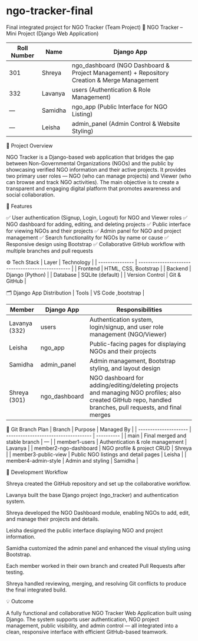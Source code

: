 # ngo-tracker-final
Final integrated project for NGO Tracker (Team Project)
🧭 NGO Tracker – Mini Project (Django Web Application)

| Roll Number | Name    | Django App                                                                                  |
| ----------- | ------- | ------------------------------------------------------------------------------------------- |
| 301         | Shreya  | ngo_dashboard (NGO Dashboard & Project Management) + Repository Creation & Merge Management |
| 332         | Lavanya | users (Authentication & Role Management)                                                    |
| —           | Samidha  | ngo_app (Public Interface for NGO Listing)                                                  |
| —           | Leisha | admin_panel (Admin Control & Website Styling)                                               |

🧭 Project Overview

NGO Tracker is a Django-based web application that bridges the gap between Non-Governmental Organizations (NGOs) and the public by showcasing verified NGO information and their active projects.
It provides two primary user roles — NGO (who can manage projects) and Viewer (who can browse and track NGO activities).
The main objective is to create a transparent and engaging digital platform that promotes awareness and social collaboration.

🧩 Features

✅ User authentication (Signup, Login, Logout) for NGO and Viewer roles
✅ NGO dashboard for adding, editing, and deleting projects
✅ Public interface for viewing NGOs and their projects
✅ Admin panel for NGO and project management
✅ Search functionality for NGOs by name or cause
✅ Responsive design using Bootstrap
✅ Collaborative GitHub workflow with multiple branches and pull requests

⚙️ Tech Stack
| Layer           | Technology                                        |
| --------------- | ------------------------------------------------- |
| Frontend        | HTML, CSS, Bootstrap                              |
| Backend         | Django (Python)                                   |
| Database        | SQLite (default)                                  |
| Version Control | Git & GitHub                                      |

🗂️ Django App Distribution
| Tools           | VS Code ,bootstrap |

| Member        | Django App    | Responsibilities                                                                                                                                          |
| ------------- | ------------- | --------------------------------------------------------------------------------------------------------------------------------------------------------- |
| Lavanya (332) | users         | Authentication system, login/signup, and user role management (NGO/Viewer)                                                                                |
| Leisha        | ngo_app       | Public-facing pages for displaying NGOs and their projects                                                                                                |
| Samidha       | admin_panel   | Admin management, Bootstrap styling, and layout design                                                                                                    |
| Shreya (301)  | ngo_dashboard | NGO dashboard for adding/editing/deleting projects and managing NGO profiles; also created GitHub repo, handled branches, pull requests, and final merges |


🌿 Git Branch Plan
| Branch                | Purpose                              | Managed By |
| --------------------- | ------------------------------------ | ---------- |
| main                  | Final merged and stable branch       | —          |
| member1-users         | Authentication & role management     | Lavanya    |
| member2-ngo-dashboard | NGO profile & project CRUD           | Shreya     |
| member3-public-view   | Public NGO listings and detail pages | Leisha     |
| member4-admin-style   | Admin and styling                    | Samidha    |

🧱 Development Workflow

Shreya created the GitHub repository and set up the collaborative workflow.

Lavanya built the base Django project (ngo_tracker) and authentication system.

Shreya developed the NGO Dashboard module, enabling NGOs to add, edit, and manage their projects and details.

Leisha designed the public interface displaying NGO and project information.

Samidha customized the admin panel and enhanced the visual styling using Bootstrap.

Each member worked in their own branch and created Pull Requests after testing.

Shreya handled reviewing, merging, and resolving Git conflicts to produce the final integrated build.

💡 Outcome

A fully functional and collaborative NGO Tracker Web Application built using Django.
The system supports user authentication, NGO project management, public visibility, and admin control — all integrated into a clean, responsive interface with efficient GitHub-based teamwork.





